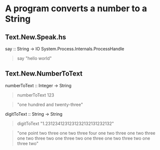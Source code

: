 A program converts a number to a String
=======================================

Text.New.Speak.hs
-----------------
say :: String -> IO System.Process.Internals.ProcessHandle
>say "hello world"


Text.New.NumberToText
---------------------
numberToText :: Integer -> String
>numberToText 123

>"one hundred and twenty-three"

digitToText :: String -> String
>digitToText "1.2312341231231232132131232132"

>"one point two three one two three four one two three one two three one two three two one three two one three one two three two one three two"

